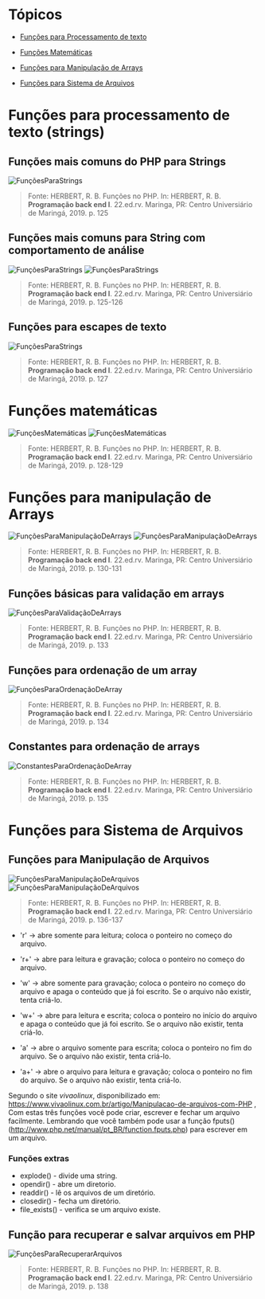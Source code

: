 # Tópicos

- [Funções para Processamento de texto](#Funções-para-processamento-de-texto-(strings))

- [Funções Matemáticas](#Funções-matemáticas)

- [Funções para Manipulação de Arrays](#Funções-para-manipulação-de-Arrays)

- [Funções para Sistema de Arquivos](#Funções-para-Sistema-de-Arquivos)

# Funções para processamento de texto (strings)

## Funções mais comuns do PHP para Strings
![FunçõesParaStrings](../img/funcoes-comuns-strings.png)

 > Fonte: HERBERT, R. B. Funções no PHP. In: HERBERT, R. B. **Programação back end I**. 22.ed.rv. Maringa, PR: Centro Universiário de Maringá, 2019. p. 125

## Funções mais comuns para String com comportamento de análise
![FunçõesParaStrings](../img/funcoes-comuns-strings-2.png)
![FunçõesParaStrings](../img/funcoes-comuns-strings-3.png)


  > Fonte: HERBERT, R. B. Funções no PHP. In: HERBERT, R. B. **Programação back end I**. 22.ed.rv. Maringa, PR: Centro Universiário de Maringá, 2019. p. 125-126

## Funções para escapes de texto
![FunçõesParaStrings](../img/funcoes-escape-de-texto.png)


 > Fonte: HERBERT, R. B. Funções no PHP. In: HERBERT, R. B. **Programação back end I**. 22.ed.rv. Maringa, PR: Centro Universiário de Maringá, 2019. p. 127

# Funções matemáticas
![FunçõesMatemáticas](../img/funcoes-matematicas.png)
![FunçõesMatemáticas](../img/funcoes-matematicas2.png)

 > Fonte: HERBERT, R. B. Funções no PHP. In: HERBERT, R. B. **Programação back end I**. 22.ed.rv. Maringa, PR: Centro Universiário de Maringá, 2019. p. 128-129

# Funções para manipulação de Arrays
![FunçõesParaManipulaçãoDeArrays](../img/funcoes-arrays.png)
![FunçõesParaManipulaçãoDeArrays](../img/funcoes-array2.png)

 > Fonte: HERBERT, R. B. Funções no PHP. In: HERBERT, R. B. **Programação back end I**. 22.ed.rv. Maringa, PR: Centro Universiário de Maringá, 2019. p. 130-131

## Funções básicas para validação em arrays
![FunçõesParaValidaçãoDeArrays](../img/funcoes-basicas-arrays.png)

 > Fonte: HERBERT, R. B. Funções no PHP. In: HERBERT, R. B. **Programação back end I**. 22.ed.rv. Maringa, PR: Centro Universiário de Maringá, 2019. p. 133

## Funções para ordenação de um array
![FunçõesParaOrdenaçãoDeArray](../img/funcoes-ordenação.png)

 > Fonte: HERBERT, R. B. Funções no PHP. In: HERBERT, R. B. **Programação back end I**. 22.ed.rv. Maringa, PR: Centro Universiário de Maringá, 2019. p. 134

## Constantes para ordenação de arrays
![ConstantesParaOrdenaçãoDeArray](../img/funcoes-ordenacao-constantes.png)

 > Fonte: HERBERT, R. B. Funções no PHP. In: HERBERT, R. B. **Programação back end I**. 22.ed.rv. Maringa, PR: Centro Universiário de Maringá, 2019. p. 135

# Funções para Sistema de Arquivos

## Funções para Manipulação de Arquivos
![FunçõesParaManipulaçãoDeArquivos](../img/funcao-manipulacao-arquivos.png)
![FunçõesParaManipulaçãoDeArquivos](../img/funcao-manipulacao-arquivos2.png)

 > Fonte: HERBERT, R. B. Funções no PHP. In: HERBERT, R. B. **Programação back end I**. 22.ed.rv. Maringa, PR: Centro Universiário de Maringá, 2019. p. 136-137

- 'r' -> abre somente para leitura; coloca o ponteiro no começo do arquivo.

- 'r+' -> abre para leitura e gravação; coloca o ponteiro no começo do arquivo.

- 'w' -> abre somente para gravação; coloca o ponteiro no começo do arquivo e apaga o conteúdo que já foi escrito. Se o arquivo não existir, tenta criá-lo.

- 'w+' -> abre para leitura e escrita; coloca o ponteiro no início do arquivo e apaga o conteúdo que já foi escrito. Se o arquivo não existir, tenta criá-lo.

- 'a' -> abre o arquivo somente para escrita; coloca o ponteiro no fim do arquivo. Se o arquivo não existir, tenta criá-lo.

- 'a+' -> abre o arquivo para leitura e gravação; coloca o ponteiro no fim do arquivo. Se o arquivo não existir, tenta criá-lo.

Segundo o site *vivaolinux*, disponibilizado em: https://www.vivaolinux.com.br/artigo/Manipulacao-de-arquivos-com-PHP , Com estas três funções você pode criar, escrever e fechar um arquivo facilmente. Lembrando que você também pode usar a função fputs() (http://www.php.net/manual/pt_BR/function.fputs.php) para escrever em um arquivo.

### Funções extras
- explode() - divide uma string.
- opendir() - abre um diretorio.
- readdir() - lê os arquivos de um diretório.
- closedir() - fecha um diretório.
- file_exists() - verifica se um arquivo existe.

## Função para recuperar e salvar arquivos em PHP
![FunçõesParaRecuperarArquivos](../img/recuperar-salvar-arquivos.png)

 > Fonte: HERBERT, R. B. Funções no PHP. In: HERBERT, R. B. **Programação back end I**. 22.ed.rv. Maringa, PR: Centro Universiário de Maringá, 2019. p. 138